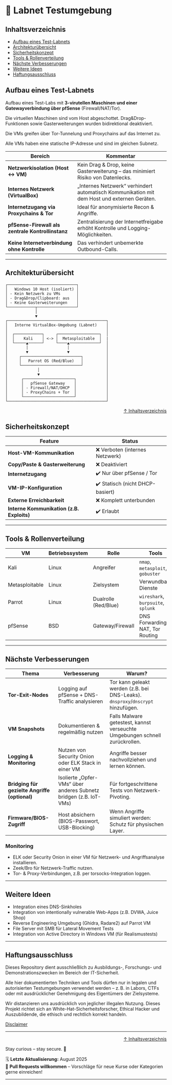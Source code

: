 # 🧪 Labnet Testumgebung


## Inhaltsverzeichnis
- [Aufbau eines Test-Labnets](#aufbau-eines-test-labnets)
- [Architekturübersicht](#architekturübersicht)
- [Sicherheitskonzept](#sicherheitskonzept)
- [Tools & Rollenverteilung](#tools--rollenverteilung)
- [Nächste Verbesserungen](#nächste-verbesserungen)
- [Weitere Ideen](#weitere-ideen)
- [Haftungsausschluss](#haftungsausschluss)

## Aufbau eines Test-Labnets

Aufbau eines Test-Labs mit **3-virutellen Maschinen und einer Gatewayverbindung über pfSense** (Firewall/NAT/Tor).

Die virtuellen Maschinen sind vom Host abgeschottet. Drag&Drop-Funktionen sowie Gasterweiterungen wurden bidirektional deaktiviert.

Die VMs greifen über Tor-Tunnelung und Proxychains auf das Internet zu.

Alle VMs haben eine statische IP-Adresse und sind im gleichen Subnetz.


| Bereich                                           | Kommentar                                                                                   |
| ------------------------------------------------- | ------------------------------------------------------------------------------------------- |
| **Netzwerkisolation (Host <-> VM)**               | Kein Drag & Drop, keine Gasterweiterung – das minimiert Risiko von Datenlecks.              |
| **Internes Netzwerk (VirtualBox)**                | „Internes Netzwerk“ verhindert automatisch Kommunikation mit dem Host und externen Geräten. |
| **Internetzugang via Proxychains & Tor**          | Ideal für anonymisierte Recon & Angriffe.                                                   |
| **pfSense-Firewall als zentrale Kontrollinstanz** | Zentralisierung der Internetfreigabe erhöht Kontrolle und Logging-Möglichkeiten.            |
| **Keine Internetverbindung ohne Kontrolle**       | Das verhindert unbemerkte Outbound-Calls.                                                   |

--- 
## Architekturübersicht

```text
┌──────────────────────────────┐
│   Windows 10 Host (isoliert) │
│ - Kein Netzwerk zu VMs       │
│ - Drag&Drop/Clipboard: aus   │
│ - Keine Gasterweiterungen    │
└────────────┬─────────────────┘
             │
             ▼
┌───────────────────────────────────────────┐
│   Interne VirtualBox-Umgebung (Labnet)    │
│                                           │
│  ┌────────────┐     ┌──────────────────┐  │
│  │    Kali    │ <-> │  Metasploitable  │  |
│  └─────▲──────┘     └────▲─────────────┘  │
│        │                 │                │
│        ▼                 ▼                │
│     ┌──────────────────────────┐          │
│     │   Parrot OS (Red/Blue)   │          │
│     └──────────────────────────┘          │
│             │                             │
│             ▼                             │
│      ┌──────────────────────┐             │
│      │   pfSense Gateway    │             │
│      │ - Firewall/NAT/DHCP  │             │
│      │ - ProxyChains + Tor  │             │
│      └──────────────────────┘             │
└───────────────────────────────────────────┘

```

<div align=right>

[↑ Inhaltsverzeichnis](#inhaltsverzeichnis)

</div>

## Sicherheitskonzept
| Feature                                    | Status                          |
| ------------------------------------------ | --------------------------------|
| **Host-VM-Kommunikation**                  | ❌ Verboten (internes Netzwerk) |
| **Copy/Paste & Gasterweiterung**           | ❌ Deaktiviert                  |
| **Internetzugang**                         | ✔️ Nur über pfSense / Tor        |
| **VM-IP-Konfiguration**                    | ✔️ Statisch (nicht DHCP-basiert) |
| **Externe Erreichbarkeit**                 | ❌ Komplett unterbunden         |
| **Interne Kommunikation (z.B. Exploits)**  | ✔️ Erlaubt                       |

---

## Tools & Rollenverteilung

| VM             | Betriebssystem | Rolle                | Tools                              |
| -------------- | -------------- | -------------------- | ---------------------------------- |
| Kali           | Linux          | Angreifer            | `nmap`, `metasploit`, `gobuster`   |
| Metasploitable | Linux          | Zielsystem           | Verwundbare Dienste                |
| Parrot         | Linux          | Dualrolle (Red/Blue) | `wireshark`, `burpsuite`, `splunk` |
| pfSense        | BSD            | Gateway/Firewall     | DNS Forwarding, NAT, Tor Routing   |

---

## Nächste Verbesserungen

| Thema                                         | Verbesserung                                                       | Warum?                                                                           |
| --------------------------------------------- | ------------------------------------------------------------------ | -------------------------------------------------------------------------------- |
| **Tor-Exit-Nodes**                            | Logging auf pfSense + DNS-Traffic analysieren                      | Tor kann geleakt werden (z.B. bei DNS-Leaks). `dnsproxy`/`dnscrypt` hinzufügen.  |
| **VM Snapshots**                              | Dokumentieren & regelmäßig nutzen                                  | Falls Malware getestest, kannst verseuchte Umgebungen schnell zurückrollen.      |
| **Logging & Monitoring**                      | Nutzen von Security Onion oder ELK Stack in einer VM               | Angriffe besser nachvollziehen und lernen können.                                |
| **Bridging für gezielte Angriffe (optional)** | Isolierte „Opfer-VMs“ über anderes Subnetz bridgen (z.B. IoT-VMs)  | Für fortgeschrittene Tests von Netzwerk-Pivoting.                                |
| **Firmware/BIOS-Zugriff**                     | Host absichern (BIOS-Passwort, USB-Blocking)                       | Wenn Angriffe simuliert werden: Schutz für physischen Layer.                     |

### Monitoring

- ELK oder Security Onion in einer VM für Netzwerk- und Angriffsanalyse installieren.
- Zeek/Bro für Netzwerk-Traffic nutzen.
- Tor- & Proxy-Verbindungen, z.B. per torsocks-Integration loggen.

---

## Weitere Ideen

- Integration eines DNS-Sinkholes
- Integration von intentionally vulnerable Web-Apps (z.B. DVWA, Juice Shop)
- Reverse Engineering Umgebung (Ghidra, Radare2) auf Parrot VM
- File Server mit SMB für Lateral Movement Tests
- Integration von Active Directory in Windows VM (für Realismustests)

---

## Haftungsausschluss

Dieses Repository dient ausschließlich zu Ausbildungs-, Forschungs- und Demonstrationszwecken im Bereich der IT-Sicherheit.

Alle hier dokumentierten Techniken und Tools dürfen nur in legalen und autorisierten Testumgebungen verwendet werden – z. B. in Labors, CTFs oder mit ausdrücklicher Genehmigung des Eigentümers der Zielsysteme.

Wir distanzieren uns ausdrücklich von jeglicher illegalen Nutzung.
Dieses Projekt richtet sich an White-Hat-Sicherheitsforscher, Ethical Hacker und Auszubildende, die ethisch und rechtlich korrekt handeln.

[Disclaimer](/00-disclaimer/disclaimer.md)

--- 

<div align=right>

[↑ Inhaltsverzeichnis](#inhaltsverzeichnis)

</div>

Stay curious – stay secure. 🔐

🗓️ **Letzte Aktualisierung:** August 2025  
🤝 **Pull Requests willkommen** – Vorschläge für neue Kurse oder Kategorien gerne einreichen!

---

